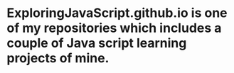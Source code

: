 # ExploringJavaScript.github.io is one of my repositories which includes a couple of Java script learning projects of mine.
